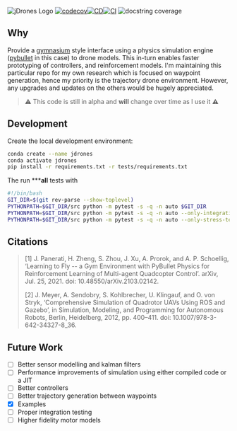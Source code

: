 ![jDrones Logo](https://jdrones.janhendrikewers.uk/_static/banner.svg)
[![codecov](https://codecov.io/gh/iwishiwasaneagle/jdrones/branch/master/graph/badge.svg?token=ZILBLXACL6)](https://codecov.io/gh/iwishiwasaneagle/jdrones)[![CD](https://github.com/iwishiwasaneagle/jdrones/actions/workflows/CD.yml/badge.svg)](https://github.com/iwishiwasaneagle/jdrones/actions/workflows/CD.yml)[![CI](https://github.com/iwishiwasaneagle/jdrones/actions/workflows/CI.yml/badge.svg)](https://github.com/iwishiwasaneagle/jdrones/actions/workflows/CI.yml)
![docstring coverage](https://jdrones.janhendrikewers.uk/_static/docstr-cov.svg)

## Why

Provide a [gymnasium] style interface using a physics simulation engine ([pybullet] in this case) to drone models. This in-turn enables faster prototyping of controllers, and reinforcement models. I'm maintaining this particular repo for my own research which is focused on waypoint generation, hence my priority is the trajectory drone environment. However, any upgrades and updates on the others would be hugely appreciated.

> :warning: This code is still in alpha and **will** change over time as I use it :warning:

## Development

Create the local development environment:

```bash
conda create --name jdrones
conda activate jdrones
pip install -r requirements.txt -r tests/requirements.txt
```

The run *****all** tests with

```bash
#!/bin/bash
GIT_DIR=$(git rev-parse --show-toplevel)
PYTHONPATH=$GIT_DIR/src python -m pytest -s -q -n auto $GIT_DIR
PYTHONPATH=$GIT_DIR/src python -m pytest -s -q -n auto --only-integration $GIT_DIR
PYTHONPATH=$GIT_DIR/src python -m pytest -s -q -n auto --only-stress-tests $GIT_DIR
```

## Citations
> [1] J. Panerati, H. Zheng, S. Zhou, J. Xu, A. Prorok, and A. P. Schoellig, ‘Learning to Fly -- a Gym Environment with PyBullet Physics for Reinforcement Learning of Multi-agent Quadcopter Control’. arXiv, Jul. 25, 2021. doi: 10.48550/arXiv.2103.02142.
>
> [2] J. Meyer, A. Sendobry, S. Kohlbrecher, U. Klingauf, and O. von Stryk, ‘Comprehensive Simulation of Quadrotor UAVs Using ROS and Gazebo’, in Simulation, Modeling, and Programming for Autonomous Robots, Berlin, Heidelberg, 2012, pp. 400–411. doi: 10.1007/978-3-642-34327-8_36.


## Future Work

- [ ] Better sensor modelling and kalman filters
- [ ] Performance improvements of simulation using either compiled code or a JIT
- [ ] Better controllers
- [ ] Better trajectory generation between waypoints
- [x] Examples
- [ ] Proper integration testing
- [ ] Higher fidelity motor models

[gymnasium]: https://gymnasium.farama.org/
[pybullet]: https://github.com/bulletphysics/bullet3
